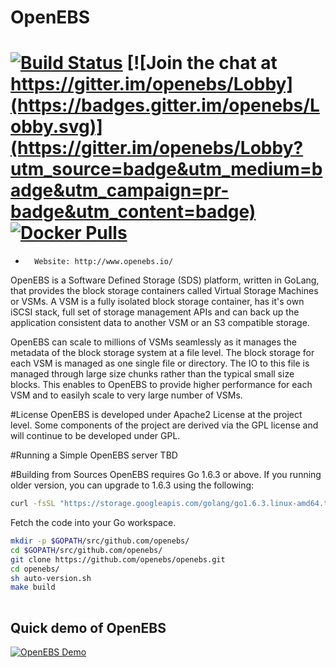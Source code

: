 # OpenEBS

[![Build Status](https://travis-ci.org/openebs/openebs.svg?branch=master)](https://travis-ci.org/openebs/openebs) 
[![Join the chat at https://gitter.im/openebs/Lobby](https://badges.gitter.im/openebs/Lobby.svg)](https://gitter.im/openebs/Lobby?utm_source=badge&utm_medium=badge&utm_campaign=pr-badge&utm_content=badge)
[![Docker Pulls](https://img.shields.io/docker/pulls/openebs/jiva.svg?maxAge=604800)](https://hub.docker.com/r/openebs/jiva/)
=========
-       Website: http://www.openebs.io/

OpenEBS is a Software Defined Storage (SDS) platform, written in GoLang, that provides the block storage containers called Virtual Storage Machines or VSMs. A VSM is a fully isolated block storage container, has it's own iSCSI stack, full set of storage management APIs and can back up the application consistent data to another VSM or an S3 compatible storage.

OpenEBS can scale to millions of VSMs seamlessly as it manages the metadata of the block storage system at a file level. The block storage for each VSM is managed as one single file or directory. The IO to this file is managed through large size chunks rather than the typical small size blocks. This enables to OpenEBS to provide higher performance for each VSM and to easilyh scale to very large number of VSMs. 

#License
OpenEBS is developed under Apache2 License at the project level. Some components of the project are derived via the GPL license and will continue to be developed under GPL.

#Running a Simple OpenEBS server
<pre-requisites>
TBD

#Building from Sources
<setup the golang environemtn>
OpenEBS requires Go 1.6.3 or above. If you running older version, you can upgrade to 1.6.3 using the following:

```bash
curl -fsSL "https://storage.googleapis.com/golang/go1.6.3.linux-amd64.tar.gz" | tar -xzC /usr/local
```

Fetch the code into your Go workspace.

```bash
mkdir -p $GOPATH/src/github.com/openebs/
cd $GOPATH/src/github.com/openebs/
git clone https://github.com/openebs/openebs.git
cd openebs/
sh auto-version.sh
make build
 
```


## Quick demo of OpenEBS 
[![OpenEBS Demo](https://s7.postimg.org/adw357irf/openebs_demo_png.png)](https://www.youtube.com/watch?v=jeeWIFiC5LQ)
